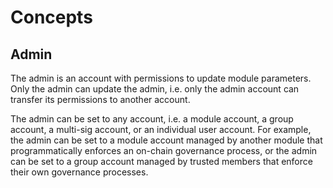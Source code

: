 # Concepts

## Admin

The admin is an account with permissions to update module parameters. Only the admin can update the admin, i.e. only the admin account can transfer its permissions to another account.

The admin can be set to any account, i.e. a module account, a group account, a multi-sig account, or an individual user account. For example, the admin can be set to a module account managed by another module that programmatically enforces an on-chain governance process, or the admin can be set to a group account managed by trusted members that enforce their own governance processes.
